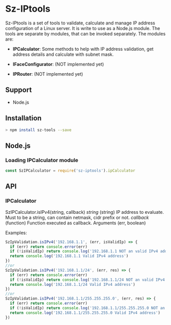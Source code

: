 # Sz-IPtools

Sz-IPtools is a set of tools to validate, calculate and manage IP address configuration of a Linux server. It is write to use as a Node.js module. The tools are separate by modules, that can be invoked separately. The modules are:

 * <b>IPCalculator</b>: Some methods to help with IP address validation, get address details and calculate with subnet mask.

 * <b>IFaceConfigurator</b>: (NOT implemented yet)

 * <b>IPRouter</b>: (NOT implemented yet)

## Support

 * Node.js
 
## Installation

```sh
> npm install sz-tools --save
```

## Node.js

 ### Loading IPCalculator module
 ```javascript
 const SzIPCalculator = require('sz-iptools').ipCalculator
 ```

## API

### IPCalculator

SzIPCalculator.isIPv4(string, callback)
*string* (string) IP address to evaluate. Must to be a string, can contain netmask, cidr prefix or not.
*callback* (function) Function executed as callback. Arguments (err, boolean)

Examples:
```javascript
SzIpValidation.isIPv4('192.168.1.1', (err, isValidIp) => {
  if (err) return console.error(err)
  if (!isValidIp) return console.log('192.168.1.1 NOT an valid IPv4 address')
  return console.log('192.168.1.1 Valid IPv4 address')
})
//or
SzIpValidation.isIPv4('192.168.1.1/24', (err, res) => {
  if (err) return console.error(err)
  if (!isValidIp) return console.log('192.168.1.1/24 NOT an valid IPv4 address')
  return console.log('192.168.1.1/24 Valid IPv4 address')
})
//or
SzIpValidation.isIPv4('192.168.1.1/255.255.255.0', (err, res) => {
  if (err) return console.error(err)
  if (!isValidIp) return console.log('192.168.1.1/255.255.255.0 NOT an valid IPv4 address')
  return console.log('192.168.1.1/255.255.255.0 Valid IPv4 address')
})
```
